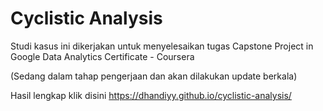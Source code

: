 # Cyclistic Analysis
Studi kasus ini dikerjakan untuk menyelesaikan tugas Capstone Project in Google Data Analytics Certificate - Coursera

(Sedang dalam tahap pengerjaan dan akan dilakukan update berkala)

Hasil lengkap klik disini https://dhandiyy.github.io/cyclistic-analysis/
